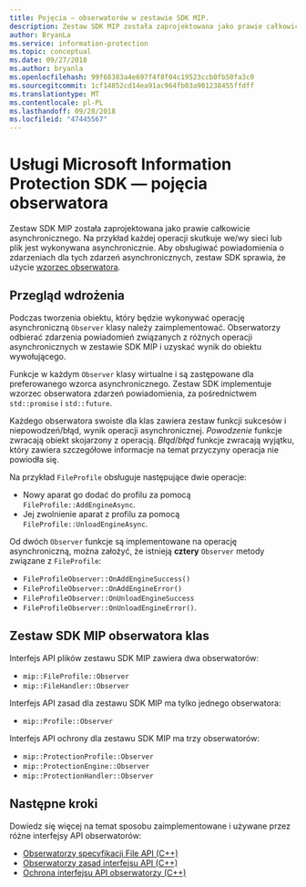 ```yaml
---
title: Pojęcia — obserwatorów w zestawie SDK MIP.
description: Zestaw SDK MIP została zaprojektowana jako prawie całkowicie asynchronicznego. Ten artykuł pomoże zrozumieć, jak zaimplementować i umożliwiający asynchronicity obserwatorów.
author: BryanLa
ms.service: information-protection
ms.topic: conceptual
ms.date: 09/27/2018
ms.author: bryanla
ms.openlocfilehash: 99f68383a4e697f4f8f04c19523ccb0fb50fa3c0
ms.sourcegitcommit: 1cf14852cd14ea91ac964fb03a901238455ffdff
ms.translationtype: MT
ms.contentlocale: pl-PL
ms.lasthandoff: 09/28/2018
ms.locfileid: "47445567"
---
```

# <a name="microsoft-information-protection-sdk---observer-concepts"></a>Usługi Microsoft Information Protection SDK — pojęcia obserwatora

Zestaw SDK MIP została zaprojektowana jako prawie całkowicie asynchronicznego. Na przykład każdej operacji skutkuje we/wy sieci lub plik jest wykonywana asynchronicznie. Aby obsługiwać powiadomienia o zdarzeniach dla tych zdarzeń asynchronicznych, zestaw SDK sprawia, że użycie [wzorzec obserwatora](https://wikipedia.org/wiki/Observer_pattern). 

## <a name="implementation-overview"></a>Przegląd wdrożenia

Podczas tworzenia obiektu, który będzie wykonywać operację asynchroniczną `Observer` klasy należy zaimplementować. Obserwatorzy odbierać zdarzenia powiadomień związanych z różnych operacji asynchronicznych w zestawie SDK MIP i uzyskać wynik do obiektu wywołującego.

Funkcje w każdym `Observer` klasy wirtualne i są zastępowane dla preferowanego wzorca asynchronicznego. Zestaw SDK implementuje wzorzec obserwatora zdarzeń powiadomienia, za pośrednictwem `std::promise` i `std::future`.

Każdego obserwatora swoiste dla klas zawiera zestaw funkcji sukcesów i niepowodzeń/błąd, wynik operacji asynchronicznej. *Powodzenie* funkcje zwracają obiekt skojarzony z operacją. *Błąd*/*błąd* funkcje zwracają wyjątku, który zawiera szczegółowe informacje na temat przyczyny operacja nie powiodła się.

Na przykład `FileProfile` obsługuje następujące dwie operacje: 

- Nowy aparat go dodać do profilu za pomocą `FileProfile::AddEngineAsync`. 
- Jej zwolnienie aparat z profilu za pomocą `FileProfile::UnloadEngineAsync`.

Od dwóch `Observer` funkcje są implementowane na operację asynchroniczną, można założyć, że istnieją **cztery** `Observer` metody związane z `FileProfile`: 

- `FileProfileObserver::OnAddEngineSuccess()`
- `FileProfileObserver::OnAddEngineError()`
- `FileProfileObserver::OnUnloadEngineSuccess`
- `FileProfileObserver::OnUnloadEngineError()`. 

## <a name="mip-sdk-observer-classes"></a>Zestaw SDK MIP obserwatora klas

Interfejs API plików zestawu SDK MIP zawiera dwa obserwatorów:

* `mip::FileProfile::Observer`
* `mip::FileHandler::Observer`

Interfejs API zasad dla zestawu SDK MIP ma tylko jednego obserwatora:

* `mip::Profile::Observer`

Interfejs API ochrony dla zestawu SDK MIP ma trzy obserwatorów:

* `mip::ProtectionProfile::Observer`
* `mip::ProtectionEngine::Observer`
* `mip::ProtectionHandler::Observer`

## <a name="next-steps"></a>Następne kroki

Dowiedz się więcej na temat sposobu zaimplementowane i używane przez różne interfejsy API obserwatorów:

* [Obserwatorzy specyfikacji File API (C++)](concept-async-observers-file-cpp.md)
* [Obserwatorzy zasad interfejsu API (C++)](concept-async-observers-policy-cpp.md)
* [Ochrona interfejsu API obserwatorzy (C++)](concept-async-observers-protection-cpp.md)
